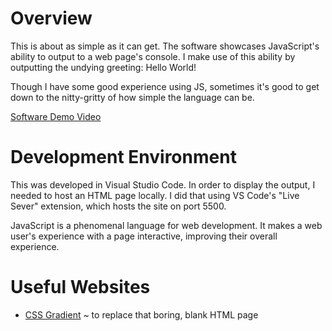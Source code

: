# Overview

This is about as simple as it can get. The software showcases JavaScript's ability to output to a web page's console. I make use of this ability by outputting the undying greeting: Hello World!

Though I have some good experience using JS, sometimes it's good to get down to the nitty-gritty of how simple the language can be. 

[Software Demo Video](https://youtu.be/cqgDRoR2B_U)

# Development Environment

This was developed in Visual Studio Code. In order to display the output, I needed to host an HTML page locally. I did that using VS Code's "Live Sever" extension, which hosts the site on port 5500.

JavaScript is a phenomenal language for web development. It makes a web user's experience with a page interactive, improving their overall experience. 

# Useful Websites

* [CSS Gradient](https://cssgradient.io/gradient-backgrounds/) ~ to replace that boring, blank HTML page